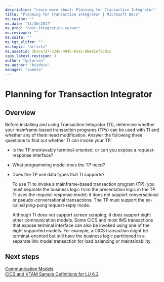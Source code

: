 ```yaml
---
description: "Learn more about: Planning for Transaction Integrator"
title: "Planning for Transaction Integrator | Microsoft Docs"
ms.custom: ""
ms.date: "11/30/2017"
ms.prod: "host-integration-server"
ms.reviewer: ""
ms.suite: ""
ms.tgt_pltfrm: ""
ms.topic: "article"
ms.assetid: 3baca727-234d-494b-93a2-0be91efa6d1a
caps.latest.revision: 3
author: "gplarsen"
ms.author: "hisdocs"
manager: "anneta"
---
```

# Planning for Transaction Integrator

## Overview
Before installing and using Transaction Integrator (TI), determine whether your mainframe-based transaction programs (TPs) can be used with TI and whether any of them need modification. Answer the following three questions to find out whether TI can invoke your TP:  
  
- Is the TP irretrievably terminal-oriented, or can you expose a request-response interface?  
  
- What programming model does the TP need?  
  
- Does the TP use data types that TI supports?  
  
  To use TI to invoke a mainframe-based transaction program (TP), you must separate the business logic from the presentation logic in the TP. TI uses the request-response model; it does not support conversational or pseudo-conversational transactions. The TP must support the so-called ping-pong request-reply mode.  
  
  Although TI does not support screen scraping, it does support eight other communication models. Some CICS and most IMS transactions that expose terminal interface can also be invoked using one of the eight supported models. For example, a CICS transaction might be terminal-oriented but still have the business logic partitioned in a separate link model transaction for load balancing or maintainability.  
  
## Next steps
 [Communication Models](../core/communication-models2.md)   
 [CICS and VTAM Sample Definitions for LU 6.2](../core/cics-and-vtam-sample-definitions-for-lu-6-21.md)   
